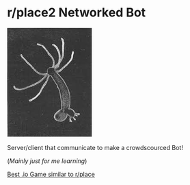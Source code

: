 # r/place2 Networked Bot

![Logo](/download.jpg)

Server/client that communicate to make a crowdscourced Bot!

(*Mainly just for me learning*)

[Best .io Game similar to r/place](https://pixelplace.io)

